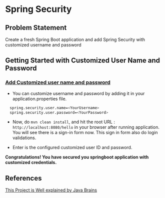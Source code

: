 # Spring Security

## Problem Statement

Create a fresh Spring Boot application and add Spring Security with customized username and password

## Getting Started with Customized User Name and Password

### <u>Add Customized user name and password </u>

* You can customize username and password by adding it in your application.properties file. 
```bash
  spring.security.user.name=<YourUsername>
  spring.security.user.password=<YourPassword>
```
* Now, do `mvn clean install`, and hit the root URL : `http://localhost:8080/hello` in your browser after running application. You will see there is a sign-in form now. This sign in form also do login validations.

* Enter is the configured customized user ID and password.

**Congratulations! You have secured you springboot application with customized credentials.**

## References

[This Project is Well explained by Java Brains](https://www.youtube.com/watch?v=PhG5p_yv0zs&list=PLqq-6Pq4lTTYTEooakHchTGglSvkZAjnE&index=3)
